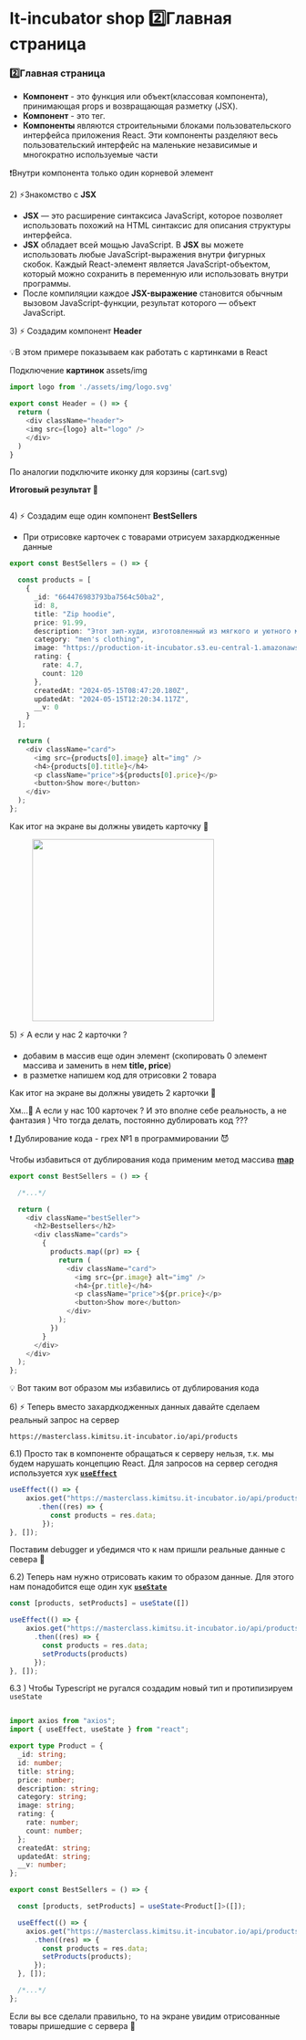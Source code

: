 # It-incubator shop 2️⃣Главная страница

### 2️⃣Главная страница



* **Компонент** - это функция или объект(классовая компонента), принимающая props и возвращающая разметку (JSX).
* **Компонент** - это тег.
* **Компоненты** являются строительными блоками пользовательского интерфейса приложения React. Эти компоненты разделяют весь пользовательский интерфейс на маленькие независимые и многократно используемые части

❗Внутри компонента только один корневой элемент

2\) ⚡Знакомство с **JSX**

* **JSX** — это расширение синтаксиса JavaScript, которое позволяет использовать похожий на HTML синтаксис для описания структуры интерфейса.
* **JSX** обладает всей мощью JavaScript. В **JSX** вы можете использовать любые JavaScript-выражения внутри фигурных скобок. Каждый React-элемент является JavaScript-объектом, который можно сохранить в переменную или использовать внутри программы.
* После компиляции каждое **JSX-выражение** становится обычным вызовом JavaScript-функции, результат которого — объект JavaScript.

3\) ⚡ Создадим компонент **Header**

💡В этом примере показываем как работать с картинками в React

Подключение **картинок** assets/img

```typescript
import logo from './assets/img/logo.svg'

export const Header = () => {
  return (
    <div className="header">
	<img src={logo} alt="logo" />
    </div>
  )
}
```

По аналогии подключите иконку для корзины (cart.svg)

**Итоговый результат 🚀**

<figure><img src=".gitbook/assets/image.png" alt=""><figcaption></figcaption></figure>

4\) ⚡ Создадим еще один компонент **BestSellers**

* При отрисовке карточек с товарами отрисуем захардкодженные данные

```typescript
export const BestSellers = () => {

  const products = [
    {
      _id: "664476983793ba7564c50ba2",
      id: 8,
      title: "Zip hoodie",
      price: 91.99,
      description: "Этот зип-худи, изготовленный из мягкого и уютного материала, предлагает идеальное сочетание стиля и комфорта для прохладной погоды. Его удобный крой с молнией спереди и капюшоном позволяет легко регулировать тепло, делая его идеальным выбором для повседневного ношения или для слоя одежды во время активных занятий на открытом воздухе.",
      category: "men's clothing",
      image: "https://production-it-incubator.s3.eu-central-1.amazonaws.com/file-manager/Image/e12cebe8-7d13-4842-98ab-f71e0df6a2f4_8-zip-hoodie.png",
      rating: {
        rate: 4.7,
        count: 120
      },
      createdAt: "2024-05-15T08:47:20.180Z",
      updatedAt: "2024-05-15T12:20:34.117Z",
      __v: 0
    }
  ];

  return (
    <div className="card">
      <img src={products[0].image} alt="img" />
      <h4>{products[0].title}</h4>
      <p className="price">${products[0].price}</p>
      <button>Show more</button>
    </div>
  );
};
```

Как итог на экране вы должны увидеть карточку 🚀

<div align="left"><figure><img src=".gitbook/assets/image (1).png" alt="" width="319"><figcaption></figcaption></figure></div>

5\) ⚡ А если у нас 2 карточки ?

* добавим в массив еще один элемент (скопировать 0 элемент массива и заменить в нем **title, price**)
* в разметке напишем код для отрисовки 2 товара

Как итог на экране вы должны увидеть 2 карточки 💪

Хм...🤔 А если у нас 100 карточек ? И это вполне себе реальность, а не фантазия ) Что тогда делать, постоянно дублировать код ???

❗ Дублирование кода - грех №1 в программировании 😈

Чтобы избавиться от дублирования кода применим метод массива [**map**](https://developer.mozilla.org/ru/docs/Web/JavaScript/Reference/Global_Objects/Array/map)

```typescript
export const BestSellers = () => {

  /*...*/

  return (
    <div className="bestSeller">
      <h2>Bestsellers</h2>
      <div className="cards">
        {
          products.map((pr) => {
            return (
              <div className="card">
                <img src={pr.image} alt="img" />
                <h4>{pr.title}</h4>
                <p className="price">${pr.price}</p>
                <button>Show more</button>
              </div>
            );
          })
        }
      </div>
    </div>
  );
};
```

💡 Вот таким вот образом мы избавились от дублирования кода

6\) ⚡ Теперь вместо захардкодженных данных давайте сделаем реальный запрос на сервер

```
https://masterclass.kimitsu.it-incubator.io/api/products
```

6.1) Просто так в компоненте обращаться к серверу нельзя, т.к. мы будем нарушать концепцию React. Для запросов на сервер сегодня используется хук [**`useEffect`**](https://react.dev/reference/react/useEffect)

```typescript
useEffect(() => {
    axios.get("https://masterclass.kimitsu.it-incubator.io/api/products")
       .then((res) => {
          const products = res.data;
        });
}, []);
```

Поставим debugger и убедимся что к нам пришли реальные данные с севера 💪

6.2) Теперь нам нужно отрисовать каким то образом данные. Для этого нам понадобится еще один хук [**`useState`**](https://react.dev/reference/react/useState)

```typescript
const [products, setProducts] = useState([])

useEffect(() => {
    axios.get("https://masterclass.kimitsu.it-incubator.io/api/products")
      .then((res) => {
        const products = res.data;
        setProducts(products)
      });
}, []);
```

6.3 ) Чтобы Typescript не ругался создадим новый тип и протипизируем `useState`

```typescript

import axios from "axios";
import { useEffect, useState } from "react";

export type Product = {
  _id: string;
  id: number;
  title: string;
  price: number;
  description: string;
  category: string;
  image: string;
  rating: {
    rate: number;
    count: number;
  };
  createdAt: string;
  updatedAt: string;
  __v: number;
};

export const BestSellers = () => {

  const [products, setProducts] = useState<Product[]>([]);

  useEffect(() => {
    axios.get("https://masterclass.kimitsu.it-incubator.io/api/products")
      .then((res) => {
        const products = res.data;
        setProducts(products);
      });
  }, []);

  /*...*/
};
```

Если вы все сделали правильно, то на экране увидим отрисованные товары пришедшие с сервера 🚀

<figure><img src=".gitbook/assets/image (2).png" alt=""><figcaption></figcaption></figure>

